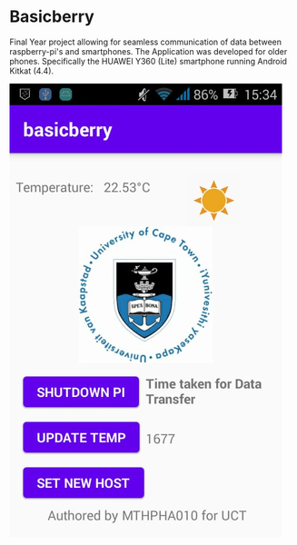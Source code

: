 # Basicberry
Final Year project allowing for seamless communication of data between raspberry-pi's and smartphones. The Application was developed for older phones. Specifically the HUAWEI Y360 (Lite) smartphone running Android Kitkat (4.4).

![main page screenshot](Photos/main%20page%20screenshot.jpg)